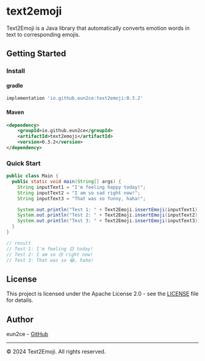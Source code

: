 # text2emoji

Text2Emoji is a Java library that automatically converts emotion words in text to corresponding emojis.

## Getting Started

### Install

#### gradle

```groovy
implementation 'io.github.eun2ce:text2emoji:0.3.2'
```

#### Maven

```xml
<dependency>
    <groupId>io.github.eun2ce</groupId>
    <artifactId>text2emoji</artifactId>
    <version>0.3.2</version>
</dependency>
```

### Quick Start

```java
public class Main {
  public static void main(String[] args) {
    String inputText1 = "I'm feeling happy today!";
    String inputText2 = "I am so sad right now!";
    String inputText3 = "That was so funny, haha!";

    System.out.println("Test 1: " + Text2Emoji.insertEmoji(inputText1));
    System.out.println("Test 2: " + Text2Emoji.insertEmoji(inputText2));
    System.out.println("Test 3: " + Text2Emoji.insertEmoji(inputText3));
  }
}

// result
// Test 1: I'm feeling 😊 today!
// Test 2: I am so 😢 right now!
// Test 3: That was so 😂, haha!
```

## License

This project is licensed under the Apache License 2.0 - see the [LICENSE](LICENSE) file for details.

## Author

eun2ce - [GitHub](https://github.com/eun2ce)

---

© 2024 Text2Emoji. All rights reserved.
